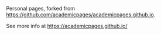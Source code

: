 Personal pages, forked from https://github.com/academicpages/academicpages.github.io.

See more info at https://academicpages.github.io/
